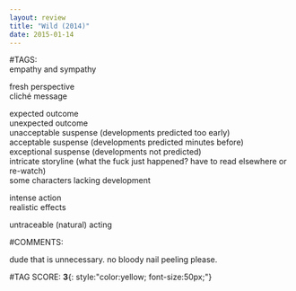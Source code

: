 ```yaml
---  
layout: review  
title: "Wild (2014)"  
date: 2015-01-14  
---  
```

  
#TAGS:  
empathy and sympathy  
  
fresh perspective  
cliché message  
  
expected outcome  
unexpected outcome  
unacceptable suspense (developments predicted too early)  
acceptable suspense (developments predicted minutes before)  
exceptional suspense (developments not predicted)  
intricate storyline (what the fuck just happened? have to read elsewhere or re-watch)  
some characters lacking development  
  
intense action  
realistic effects  
  
untraceable (natural) acting  
  
#COMMENTS:  
  
dude that is unnecessary. no bloody nail peeling please.  
  
  
  
  
  
#TAG SCORE: **3**{: style:"color:yellow; font-size:50px;"}  
